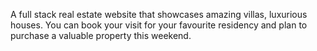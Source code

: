 A full stack real estate website that showcases amazing villas, luxurious houses. You can book your visit for your favourite residency and plan to purchase a valuable property this weekend.
